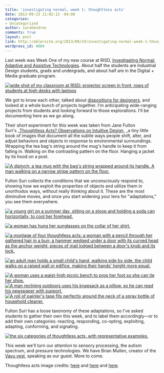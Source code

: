 ```yaml
---
title: 'investigating normal, week 1: thoughtless acts'
date: 2013-09-23 21:02:13 -04:00
categories:
- Uncategorized
author: sarahendren
comments: true
layout: post
link: http://ablersite.org/2013/09/24/investigating-normal-week-1-thoughtless-acts/
wordpress_id: 4884
---
```


Last week was Week One of my new course at RISD, [Investigating Normal: Adaptive and Assistive Technologies](http://ablersite.org/investigating-normal/). About half the students are Industrial Design students, grads and undergrads, and about half are in the Digital + Media graduate program.

[![wide shot of my classroom at RISD: projector screen in front, rows of students at high desks with laptops](http://ablersite.files.wordpress.com/2013/09/img_4520.jpg)](http://ablersite.files.wordpress.com/2013/09/img_4520.jpg)

We got to know each other, talked about [dispositions for designers](https://medium.com/p/a8b9a581eb62), and looked at a whole bunch of projects together. I'm anticipating wide-ranging projects from students and looking forward to those explorations. I'll be documenting here as we go along.

Their short experiment for this week was taken from Jane Fulton Suri's _[Thoughtless Acts? Observations on Intuitive Design](http://www.amazon.com/Thoughtless-Acts-Observations-Intuitive-Design/dp/0811847756/ref=sr_1_1?ie=UTF8&qid=1379983447&sr=8-1&keywords=thoughtless+acts), _a tiny little book of images that document all the subtle ways people shift, alter, and adjust behaviors and objects in response to environmental surroundings. Wrapping the tea bag's string around the mug's handle to keep it from falling in. Walking on the contrasting pattern on the floor. Hanging a jacket by its hood on a post.

[![A diptych: a tea mug with the bag's string wrapped around its handle. A man walking on a narrow stripe pattern on the floor.](http://ablersite.files.wordpress.com/2013/09/thoughtless-acts.jpg)](http://ablersite.files.wordpress.com/2013/09/thoughtless-acts.jpg)

Fulton Suri collects the conditions that we unconsciously respond to, showing how we exploit the properties of objects and utilize them in unorthodox ways, without really thinking about it. These are the most diminutive moves, and once you start widening your lens for "adaptations," you see them everywhere.

[![a young girl on a summer day, sitting on a stoop and holding a soda can horizontally, to cool her forehead.](http://ablersite.files.wordpress.com/2013/09/ta_12_626px.jpg)](http://ablersite.files.wordpress.com/2013/09/ta_12_626px.jpg)

[![a woman has hung her sunglasses on the collar of her shirt.](http://ablersite.files.wordpress.com/2013/09/ta_11_626px.jpg)](http://ablersite.files.wordpress.com/2013/09/ta_11_626px.jpg)

[![a montage of four thoughtless acts: a woman with a pencil through her gathered hair in a bun; a hammer wedged under a door with its curved head as the anchor weight; pieces of mail lodged between a door's knob and its lock.](http://ablersite.files.wordpress.com/2013/09/thoughtless-acts-collection.png)](http://ablersite.files.wordpress.com/2013/09/thoughtless-acts-collection.png)

[![an adult man holds a small child's hand, walking side by side. the child walks on a raised wall or edifice, making their hands' height more equal. ](http://ablersite.files.wordpress.com/2013/09/ta_9_626px.jpg)](http://ablersite.files.wordpress.com/2013/09/ta_9_626px.jpg)

[![A woman uses a waist-high picnic bench to prop her foot so she can tie her shoe.](http://ablersite.files.wordpress.com/2013/09/ta_2_626px.jpg)](http://ablersite.files.wordpress.com/2013/09/ta_2_626px.jpg) [![A man reclining outdoors uses his knapsack as a pillow, so he can read his newspaper with support.](http://ablersite.files.wordpress.com/2013/09/ta_3_626px.jpg)](http://ablersite.files.wordpress.com/2013/09/ta_3_626px.jpg) [![A roll of painter's tape fits perfectly around the neck of a spray bottle of household cleaner.](http://ablersite.files.wordpress.com/2013/09/ta_8_626px.jpg)](http://ablersite.files.wordpress.com/2013/09/ta_8_626px.jpg)

Fulton Suri has a loose taxonomy of these adaptations, so I've asked students to gather their own this week, and to label them accordingly—or to add their own categories: reacting, responding, co-opting, exploiting, adapting, conforming, and signaling.

[![the six categories of thoughtless acts, with representative examples.](http://ablersite.files.wordpress.com/2013/09/thoughtless.jpg)](http://ablersite.files.wordpress.com/2013/09/thoughtless.jpg)

This week we'll turn our attention to sensory processing, the autism spectrum, and pressure technologies. We have Brian Mullen, creator of the [Vayu vest](http://vayuvest.com/), speaking as our guest. More to come.

Thoughtless acts image credits: [here](http://www.ideo.com/by-ideo/thoughtless-acts) and [here](http://www.ediblegeography.com/dining-disorder/thoughtless-acts/) and [here](http://annarzepczynski.wordpress.com/2012/02/05/thoughtless-acts-are-truly-thoughtful/).
